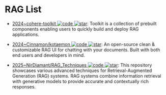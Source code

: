 # RAG List

- [2024~cohere-toolkit ![code](https://ng-tech.icu/assets/code.svg) ![star](https://img.shields.io/github/stars/cohere-ai/cohere-toolkit)](https://github.com/cohere-ai/cohere-toolkit): Toolkit is a collection of prebuilt components enabling users to quickly build and deploy RAG applications.

- [2024~Cinnamon/kotaemon ![code](https://ng-tech.icu/assets/code.svg) ![star](https://img.shields.io/github/stars/Cinnamon/kotaemon)](https://github.com/Cinnamon/kotaemon): An open-source clean & customizable RAG UI for chatting with your documents. Built with both end users and developers in mind.

- [2025~NirDiamant/RAG_Techniques ![code](https://ng-tech.icu/assets/code.svg) ![star](https://img.shields.io/github/stars/NirDiamant/RAG_Techniques)](https://github.com/NirDiamant/RAG_Techniques): This repository showcases various advanced techniques for Retrieval-Augmented Generation (RAG) systems. RAG systems combine information retrieval with generative models to provide accurate and contextually rich responses.
